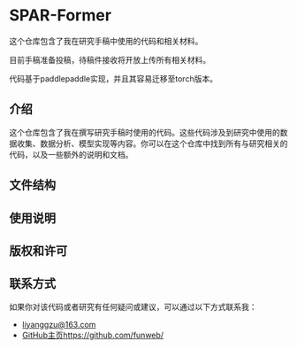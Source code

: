 # SPAR-Former

这个仓库包含了我在研究手稿中使用的代码和相关材料。

目前手稿准备投稿，待稿件接收将开放上传所有相关材料。

代码基于paddlepaddle实现，并且其容易迁移至torch版本。

## 介绍

这个仓库包含了我在撰写研究手稿时使用的代码。这些代码涉及到研究中使用的数据收集、数据分析、模型实现等内容。你可以在这个仓库中找到所有与研究相关的代码，以及一些额外的说明和文档。

## 文件结构

## 使用说明

## 版权和许可


## 联系方式

如果你对该代码或者研究有任何疑问或建议，可以通过以下方式联系我：

- liyanggzu@163.com
- [GitHub主页](https://github.com/funweb/)https://github.com/funweb/
